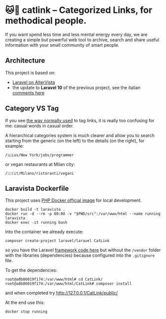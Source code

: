 # 🐱🔗 catlink – Categorized Links, for methodical people.
If you want spend less time and less mental energy every day, we are creating a simple but powerful web tool to archive, search and share useful information with your small community of smart people.

## Architecture
This project is based on:

- [Laravel on AlterVista](https://github.com/rognoni/laravista)
- the update to **Laravel 10** of the previous project, see the italian [comments here](https://web.archive.org/web/20230719210752/https://forum.it.altervista.org/php-mysql-e-apache-htaccess/293642-laravel-altervista.html)

## Category VS Tag
If you see [the way normally used](https://pinboard.in/recent/) to tag links, it is really too confusing for me: casual words in casual order.

A hierarchical categories system is much clearer and allow you to search starting from the generic (on the left) to the details (on the right), for example:
```
/🇺🇸us/New York/jobs/programmer
```

or vegan restaurants at Milan city:
```
/🇮🇹it/Milano/ristoranti/vegani
```

## Laravista Dockerfile
This project uses [PHP Docker official image](https://hub.docker.com/_/php) for local development.
```
docker build -t laravista .
docker run -d --rm -p 80:80 -v "$PWD/src":/var/www/html --name running laravista
docker exec -it running bash
```

Into the container we already execute:
```
composer create-project laravel/laravel CatLink
```
so you have the Laravel [framework code here](https://github.com/rognoni/catlink/tree/main/src/CatLink)
but without the `/vendor` folder with the libraries (dependencies) because configured into the `.gitignore` file.

To get the dependencies:
```
root@a8b86019f174:/var/www/html# cd CatLink/
root@a8b86019f174:/var/www/html/CatLink# composer install
```

and when completed try http://127.0.0.1/CatLink/public/

At the end use this:
```
docker stop running
```
